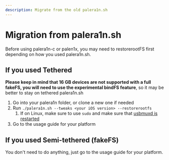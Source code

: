 ```yaml
---
description: Migrate from the old palera1n.sh
---
```


# Migration from palera1n.sh

Before using palera1n-c or palen1x, you may need to restorerootFS first depending on how you used palera1n.sh. 

## If you used Tethered

**Please keep in mind that 16 GB devices are not supported with a full fakeFS, you will need to use the experimental bindFS feature**, so it may be better to stay on tethered palera1n.sh 

1. Go into your palera1n folder, or clone a new one if needed
2. Run `./palera1n.sh --tweaks <your iOS version> --restorerootfs`
   1. If on Linux, make sure to use `sudo` and make sure that [usbmuxd is restarted](run-on-linux.md#restart-usbmuxd)
3. Go to the usage guide for your platform

## If you used Semi-tethered (fakeFS)

You don't need to do anything, just go to the usage guide for your platform.
